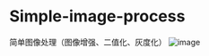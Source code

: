 # Simple-image-process
简单图像处理（图像增强、二值化、灰度化）
![image](https://github.com/jyj-code/Simple-image-process/assets/38122543/8c65fdf1-bf2c-4fdc-bdcf-0faa239ee967)
